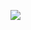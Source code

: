 
<a
href="https://drive.google.com/file/d/1HzvvCvUJTCUDisXo0cRvnip0tk-0xB7N/view?usp=sharing"
target="_blank">
  <img
src="https://img.shields.io/badge/sbc-gateway-recommended-security-guidelines-ver-74-ISO-blue?style=for-the-badge" />
</a>
